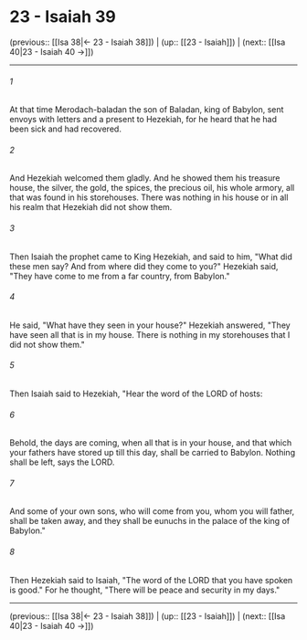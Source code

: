 # 23 - Isaiah 39

(previous:: [[Isa 38|← 23 - Isaiah 38]]) | (up:: [[23 - Isaiah]]) | (next:: [[Isa 40|23 - Isaiah 40 →]])

***


###### 1 
At that time Merodach-baladan the son of Baladan, king of Babylon, sent envoys with letters and a present to Hezekiah, for he heard that he had been sick and had recovered. 

###### 2 
And Hezekiah welcomed them gladly. And he showed them his treasure house, the silver, the gold, the spices, the precious oil, his whole armory, all that was found in his storehouses. There was nothing in his house or in all his realm that Hezekiah did not show them. 

###### 3 
Then Isaiah the prophet came to King Hezekiah, and said to him, "What did these men say? And from where did they come to you?" Hezekiah said, "They have come to me from a far country, from Babylon." 

###### 4 
He said, "What have they seen in your house?" Hezekiah answered, "They have seen all that is in my house. There is nothing in my storehouses that I did not show them." 

###### 5 
Then Isaiah said to Hezekiah, "Hear the word of the LORD of hosts: 

###### 6 
Behold, the days are coming, when all that is in your house, and that which your fathers have stored up till this day, shall be carried to Babylon. Nothing shall be left, says the LORD. 

###### 7 
And some of your own sons, who will come from you, whom you will father, shall be taken away, and they shall be eunuchs in the palace of the king of Babylon." 

###### 8 
Then Hezekiah said to Isaiah, "The word of the LORD that you have spoken is good." For he thought, "There will be peace and security in my days."

***

(previous:: [[Isa 38|← 23 - Isaiah 38]]) | (up:: [[23 - Isaiah]]) | (next:: [[Isa 40|23 - Isaiah 40 →]])
